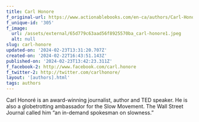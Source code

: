 ```yaml
---
title: Carl Honore
f_original-url: https://www.actionablebooks.com/en-ca/authors/Carl-Honore/
f_unique-id: '305'
f_image:
  url: /assets/external/65d779c63aad56f8925570ba_carl-honore1.jpeg
  alt: null
slug: carl-honore
updated-on: '2024-02-23T13:31:20.707Z'
created-on: '2024-02-22T16:43:51.143Z'
published-on: '2024-02-23T13:42:23.311Z'
f_facebook-2: http://www.facebook.com/carl.honore
f_twitter-2: http://twitter.com/carlhonore/
layout: '[authors].html'
tags: authors
---
```


Carl Honoré is an award-winning journalist, author and TED speaker. He is also a globetrotting ambassador for the Slow Movement. The Wall Street Journal called him “an in-demand spokesman on slowness.”
